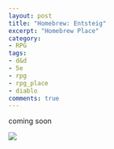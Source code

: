 ```yaml
---
layout: post
title: "Homebrew: Entsteig"
excerpt: "Homebrew Place"
category:
- RPG
tags:
- d&d
- 5e
- rpg
- rpg_place
- diablo
comments: true
---
```


coming soon

<img src="https://drive.google.com/uc?export=view&id=FILEID" />